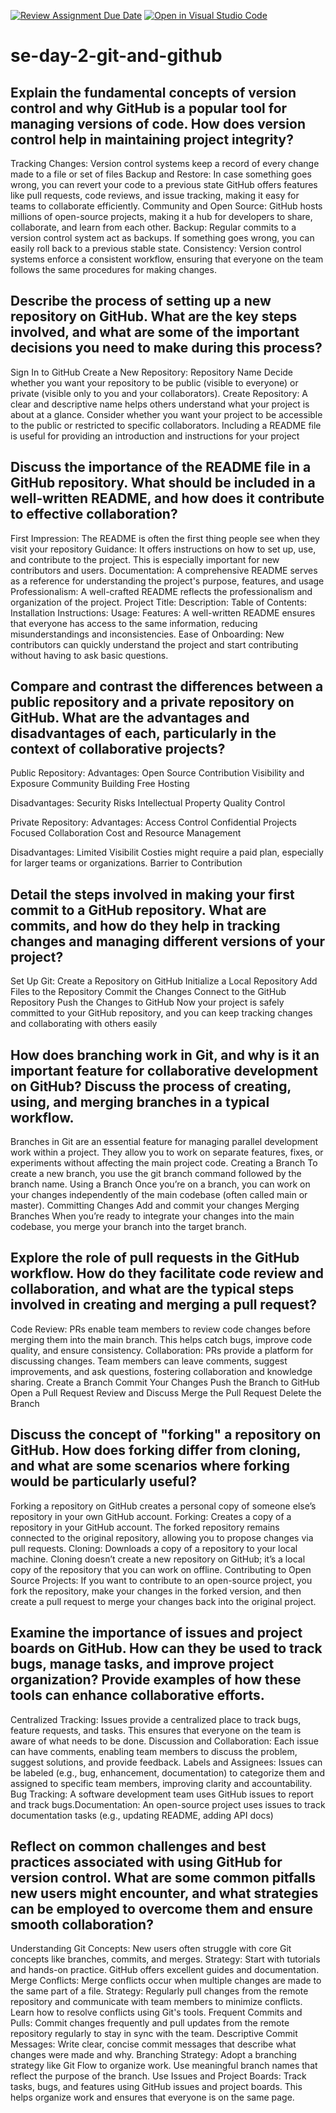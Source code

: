 [![Review Assignment Due Date](https://classroom.github.com/assets/deadline-readme-button-22041afd0340ce965d47ae6ef1cefeee28c7c493a6346c4f15d667ab976d596c.svg)](https://classroom.github.com/a/8wgCKhpZ)
[![Open in Visual Studio Code](https://classroom.github.com/assets/open-in-vscode-2e0aaae1b6195c2367325f4f02e2d04e9abb55f0b24a779b69b11b9e10269abc.svg)](https://classroom.github.com/online_ide?assignment_repo_id=18412073&assignment_repo_type=AssignmentRepo)
# se-day-2-git-and-github
## Explain the fundamental concepts of version control and why GitHub is a popular tool for managing versions of code. How does version control help in maintaining project integrity?
Tracking Changes: Version control systems keep a record of every change made to a file or set of files
Backup and Restore: In case something goes wrong, you can revert your code to a previous state
GitHub offers features like pull requests, code reviews, and issue tracking, making it easy for teams to collaborate efficiently.
Community and Open Source: GitHub hosts millions of open-source projects, making it a hub for developers to share, collaborate, and learn from each other.
Backup: Regular commits to a version control system act as backups. If something goes wrong, you can easily roll back to a previous stable state.
Consistency: Version control systems enforce a consistent workflow, ensuring that everyone on the team follows the same procedures for making changes.

## Describe the process of setting up a new repository on GitHub. What are the key steps involved, and what are some of the important decisions you need to make during this process?
Sign In to GitHub
Create a New Repository:
Repository Name
Decide whether you want your repository to be public (visible to everyone) or private (visible only to you and your collaborators).
Create Repository:
A clear and descriptive name helps others understand what your project is about at a glance.
Consider whether you want your project to be accessible to the public or restricted to specific collaborators.
Including a README file is useful for providing an introduction and instructions for your project

## Discuss the importance of the README file in a GitHub repository. What should be included in a well-written README, and how does it contribute to effective collaboration?
First Impression: The README is often the first thing people see when they visit your repository
Guidance: It offers instructions on how to set up, use, and contribute to the project. This is especially important for new contributors and users.
Documentation: A comprehensive README serves as a reference for understanding the project's purpose, features, and usage
Professionalism: A well-crafted README reflects the professionalism and organization of the project.
Project Title:
Description:
Table of Contents:
Installation Instructions:
Usage:
Features:
A well-written README ensures that everyone has access to the same information, reducing misunderstandings and inconsistencies.
Ease of Onboarding: New contributors can quickly understand the project and start contributing without having to ask basic questions.

## Compare and contrast the differences between a public repository and a private repository on GitHub. What are the advantages and disadvantages of each, particularly in the context of collaborative projects?
Public Repository:
Advantages:
Open Source Contribution
Visibility and Exposure
Community Building
Free Hosting

Disadvantages:
Security Risks
Intellectual Property
Quality Control

Private Repository:
Advantages:
Access Control
Confidential Projects
Focused Collaboration
Cost and Resource Management

Disadvantages:
Limited Visibilit
Costies might require a paid plan, especially for larger teams or organizations.
Barrier to Contribution

## Detail the steps involved in making your first commit to a GitHub repository. What are commits, and how do they help in tracking changes and managing different versions of your project?
Set Up Git:
Create a Repository on GitHub
Initialize a Local Repository
Add Files to the Repository
Commit the Changes
Connect to the GitHub Repository
Push the Changes to GitHub
Now your project is safely committed to your GitHub repository, and you can keep tracking changes and collaborating with others easily

## How does branching work in Git, and why is it an important feature for collaborative development on GitHub? Discuss the process of creating, using, and merging branches in a typical workflow.
Branches in Git are an essential feature for managing parallel development work within a project. They allow you to work on separate features, fixes, or experiments without affecting the main project code.
Creating a Branch
To create a new branch, you use the git branch command followed by the branch name.
Using a Branch
Once you’re on a branch, you can work on your changes independently of the main codebase (often called main or master).
Committing Changes
Add and commit your changes
Merging Branches
When you’re ready to integrate your changes into the main codebase, you merge your branch into the target branch.

## Explore the role of pull requests in the GitHub workflow. How do they facilitate code review and collaboration, and what are the typical steps involved in creating and merging a pull request?
Code Review: PRs enable team members to review code changes before merging them into the main branch. This helps catch bugs, improve code quality, and ensure consistency.
Collaboration: PRs provide a platform for discussing changes. Team members can leave comments, suggest improvements, and ask questions, fostering collaboration and knowledge sharing.
Create a Branch
Commit Your Changes
Push the Branch to GitHub
Open a Pull Request
Review and Discuss
Merge the Pull Request
Delete the Branch

## Discuss the concept of "forking" a repository on GitHub. How does forking differ from cloning, and what are some scenarios where forking would be particularly useful?
Forking a repository on GitHub creates a personal copy of someone else’s repository in your own GitHub account.
Forking: Creates a copy of a repository in your GitHub account. The forked repository remains connected to the original repository, allowing you to propose changes via pull requests.
Cloning: Downloads a copy of a repository to your local machine. Cloning doesn’t create a new repository on GitHub; it’s a local copy of the repository that you can work on offline.
Contributing to Open Source Projects: If you want to contribute to an open-source project, you fork the repository, make your changes in the forked version, and then create a pull request to merge your changes back into the original project.

## Examine the importance of issues and project boards on GitHub. How can they be used to track bugs, manage tasks, and improve project organization? Provide examples of how these tools can enhance collaborative efforts.
Centralized Tracking: Issues provide a centralized place to track bugs, feature requests, and tasks. This ensures that everyone on the team is aware of what needs to be done.
Discussion and Collaboration: Each issue can have comments, enabling team members to discuss the problem, suggest solutions, and provide feedback.
Labels and Assignees: Issues can be labeled (e.g., bug, enhancement, documentation) to categorize them and assigned to specific team members, improving clarity and accountability.
Bug Tracking: A software development team uses GitHub issues to report and track bugs.Documentation: An open-source project uses issues to track documentation tasks (e.g., updating README, adding API docs)

## Reflect on common challenges and best practices associated with using GitHub for version control. What are some common pitfalls new users might encounter, and what strategies can be employed to overcome them and ensure smooth collaboration?
Understanding Git Concepts: New users often struggle with core Git concepts like branches, commits, and merges.
Strategy: Start with tutorials and hands-on practice. GitHub offers excellent guides and documentation.
Merge Conflicts: Merge conflicts occur when multiple changes are made to the same part of a file.
Strategy: Regularly pull changes from the remote repository and communicate with team members to minimize conflicts. Learn how to resolve conflicts using Git's tools.
Frequent Commits and Pulls: Commit changes frequently and pull updates from the remote repository regularly to stay in sync with the team.
Descriptive Commit Messages: Write clear, concise commit messages that describe what changes were made and why.
Branching Strategy: Adopt a branching strategy like Git Flow to organize work. Use meaningful branch names that reflect the purpose of the branch.
Use Issues and Project Boards: Track tasks, bugs, and features using GitHub issues and project boards. This helps organize work and ensures that everyone is on the same page.
